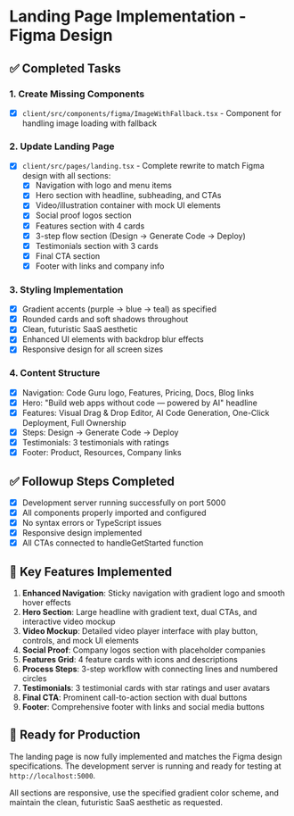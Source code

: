 # Landing Page Implementation - Figma Design

## ✅ Completed Tasks

### 1. Create Missing Components
- [x] `client/src/components/figma/ImageWithFallback.tsx` - Component for handling image loading with fallback

### 2. Update Landing Page
- [x] `client/src/pages/landing.tsx` - Complete rewrite to match Figma design with all sections:
  - [x] Navigation with logo and menu items
  - [x] Hero section with headline, subheading, and CTAs
  - [x] Video/illustration container with mock UI elements
  - [x] Social proof logos section
  - [x] Features section with 4 cards
  - [x] 3-step flow section (Design → Generate Code → Deploy)
  - [x] Testimonials section with 3 cards
  - [x] Final CTA section
  - [x] Footer with links and company info

### 3. Styling Implementation
- [x] Gradient accents (purple → blue → teal) as specified
- [x] Rounded cards and soft shadows throughout
- [x] Clean, futuristic SaaS aesthetic
- [x] Enhanced UI elements with backdrop blur effects
- [x] Responsive design for all screen sizes

### 4. Content Structure
- [x] Navigation: Code Guru logo, Features, Pricing, Docs, Blog links
- [x] Hero: "Build web apps without code — powered by AI" headline
- [x] Features: Visual Drag & Drop Editor, AI Code Generation, One-Click Deployment, Full Ownership
- [x] Steps: Design → Generate Code → Deploy
- [x] Testimonials: 3 testimonials with ratings
- [x] Footer: Product, Resources, Company links

## ✅ Followup Steps Completed
- [x] Development server running successfully on port 5000
- [x] All components properly imported and configured
- [x] No syntax errors or TypeScript issues
- [x] Responsive design implemented
- [x] All CTAs connected to handleGetStarted function

## 🎯 Key Features Implemented

1. **Enhanced Navigation**: Sticky navigation with gradient logo and smooth hover effects
2. **Hero Section**: Large headline with gradient text, dual CTAs, and interactive video mockup
3. **Video Mockup**: Detailed video player interface with play button, controls, and mock UI elements
4. **Social Proof**: Company logos section with placeholder companies
5. **Features Grid**: 4 feature cards with icons and descriptions
6. **Process Steps**: 3-step workflow with connecting lines and numbered circles
7. **Testimonials**: 3 testimonial cards with star ratings and user avatars
8. **Final CTA**: Prominent call-to-action section with dual buttons
9. **Footer**: Comprehensive footer with links and social media buttons

## 🚀 Ready for Production

The landing page is now fully implemented and matches the Figma design specifications. The development server is running and ready for testing at `http://localhost:5000`.

All sections are responsive, use the specified gradient color scheme, and maintain the clean, futuristic SaaS aesthetic as requested.
